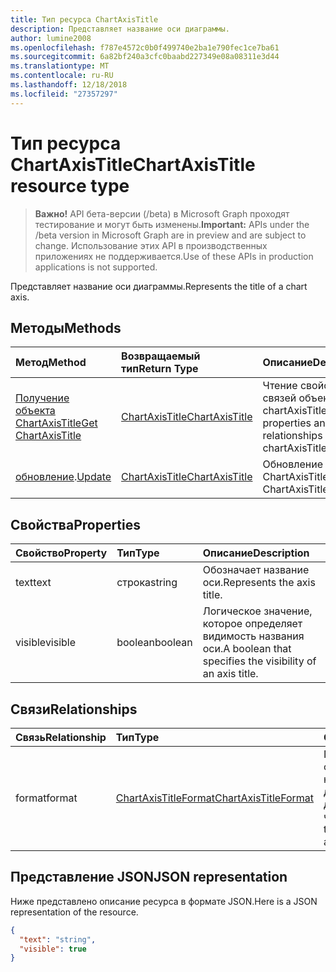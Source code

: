 ```yaml
---
title: Тип ресурса ChartAxisTitle
description: Представляет название оси диаграммы.
author: lumine2008
ms.openlocfilehash: f787e4572c0b0f499740e2ba1e790fec1ce7ba61
ms.sourcegitcommit: 6a82bf240a3cfc0baabd227349e08a08311e3d44
ms.translationtype: MT
ms.contentlocale: ru-RU
ms.lasthandoff: 12/18/2018
ms.locfileid: "27357297"
---
```

# <a name="chartaxistitle-resource-type"></a><span data-ttu-id="4cc8f-103">Тип ресурса ChartAxisTitle</span><span class="sxs-lookup"><span data-stu-id="4cc8f-103">ChartAxisTitle resource type</span></span>

> <span data-ttu-id="4cc8f-104">**Важно!** API бета-версии (/beta) в Microsoft Graph проходят тестирование и могут быть изменены.</span><span class="sxs-lookup"><span data-stu-id="4cc8f-104">**Important:** APIs under the /beta version in Microsoft Graph are in preview and are subject to change.</span></span> <span data-ttu-id="4cc8f-105">Использование этих API в производственных приложениях не поддерживается.</span><span class="sxs-lookup"><span data-stu-id="4cc8f-105">Use of these APIs in production applications is not supported.</span></span>

<span data-ttu-id="4cc8f-106">Представляет название оси диаграммы.</span><span class="sxs-lookup"><span data-stu-id="4cc8f-106">Represents the title of a chart axis.</span></span>


## <a name="methods"></a><span data-ttu-id="4cc8f-107">Методы</span><span class="sxs-lookup"><span data-stu-id="4cc8f-107">Methods</span></span>

| <span data-ttu-id="4cc8f-108">Метод</span><span class="sxs-lookup"><span data-stu-id="4cc8f-108">Method</span></span>           | <span data-ttu-id="4cc8f-109">Возвращаемый тип</span><span class="sxs-lookup"><span data-stu-id="4cc8f-109">Return Type</span></span>    |<span data-ttu-id="4cc8f-110">Описание</span><span class="sxs-lookup"><span data-stu-id="4cc8f-110">Description</span></span>|
|:---------------|:--------|:----------|
|[<span data-ttu-id="4cc8f-111">Получение объекта ChartAxisTitle</span><span class="sxs-lookup"><span data-stu-id="4cc8f-111">Get ChartAxisTitle</span></span>](../api/chartaxistitle-get.md) | [<span data-ttu-id="4cc8f-112">ChartAxisTitle</span><span class="sxs-lookup"><span data-stu-id="4cc8f-112">ChartAxisTitle</span></span>](chartaxistitle.md) |<span data-ttu-id="4cc8f-113">Чтение свойств и связей объекта chartAxisTitle.</span><span class="sxs-lookup"><span data-stu-id="4cc8f-113">Read properties and relationships of chartAxisTitle object.</span></span>|
|<span data-ttu-id="4cc8f-114">[обновление](../api/chartaxistitle-update.md).</span><span class="sxs-lookup"><span data-stu-id="4cc8f-114">[Update](../api/chartaxistitle-update.md)</span></span> | [<span data-ttu-id="4cc8f-115">ChartAxisTitle</span><span class="sxs-lookup"><span data-stu-id="4cc8f-115">ChartAxisTitle</span></span>](chartaxistitle.md)    |<span data-ttu-id="4cc8f-116">Обновление объекта ChartAxisTitle.</span><span class="sxs-lookup"><span data-stu-id="4cc8f-116">Update ChartAxisTitle object.</span></span> |

## <a name="properties"></a><span data-ttu-id="4cc8f-117">Свойства</span><span class="sxs-lookup"><span data-stu-id="4cc8f-117">Properties</span></span>
| <span data-ttu-id="4cc8f-118">Свойство</span><span class="sxs-lookup"><span data-stu-id="4cc8f-118">Property</span></span>     | <span data-ttu-id="4cc8f-119">Тип</span><span class="sxs-lookup"><span data-stu-id="4cc8f-119">Type</span></span>   |<span data-ttu-id="4cc8f-120">Описание</span><span class="sxs-lookup"><span data-stu-id="4cc8f-120">Description</span></span>|
|:---------------|:--------|:----------|
|<span data-ttu-id="4cc8f-121">text</span><span class="sxs-lookup"><span data-stu-id="4cc8f-121">text</span></span>|<span data-ttu-id="4cc8f-122">строка</span><span class="sxs-lookup"><span data-stu-id="4cc8f-122">string</span></span>|<span data-ttu-id="4cc8f-123">Обозначает название оси.</span><span class="sxs-lookup"><span data-stu-id="4cc8f-123">Represents the axis title.</span></span>|
|<span data-ttu-id="4cc8f-124">visible</span><span class="sxs-lookup"><span data-stu-id="4cc8f-124">visible</span></span>|<span data-ttu-id="4cc8f-125">boolean</span><span class="sxs-lookup"><span data-stu-id="4cc8f-125">boolean</span></span>|<span data-ttu-id="4cc8f-126">Логическое значение, которое определяет видимость названия оси.</span><span class="sxs-lookup"><span data-stu-id="4cc8f-126">A boolean that specifies the visibility of an axis title.</span></span>|

## <a name="relationships"></a><span data-ttu-id="4cc8f-127">Связи</span><span class="sxs-lookup"><span data-stu-id="4cc8f-127">Relationships</span></span>
| <span data-ttu-id="4cc8f-128">Связь</span><span class="sxs-lookup"><span data-stu-id="4cc8f-128">Relationship</span></span> | <span data-ttu-id="4cc8f-129">Тип</span><span class="sxs-lookup"><span data-stu-id="4cc8f-129">Type</span></span>   |<span data-ttu-id="4cc8f-130">Описание</span><span class="sxs-lookup"><span data-stu-id="4cc8f-130">Description</span></span>|
|:---------------|:--------|:----------|
|<span data-ttu-id="4cc8f-131">format</span><span class="sxs-lookup"><span data-stu-id="4cc8f-131">format</span></span>|[<span data-ttu-id="4cc8f-132">ChartAxisTitleFormat</span><span class="sxs-lookup"><span data-stu-id="4cc8f-132">ChartAxisTitleFormat</span></span>](chartaxistitleformat.md)|<span data-ttu-id="4cc8f-p102">Представляет форматирование для названия оси диаграммы. Только для чтения.</span><span class="sxs-lookup"><span data-stu-id="4cc8f-p102">Represents the formatting of chart axis title. Read-only.</span></span>|

## <a name="json-representation"></a><span data-ttu-id="4cc8f-135">Представление JSON</span><span class="sxs-lookup"><span data-stu-id="4cc8f-135">JSON representation</span></span>

<span data-ttu-id="4cc8f-136">Ниже представлено описание ресурса в формате JSON.</span><span class="sxs-lookup"><span data-stu-id="4cc8f-136">Here is a JSON representation of the resource.</span></span>

<!-- {
  "blockType": "resource",
  "optionalProperties": [

  ],
  "@odata.type": "microsoft.graph.chartAxisTitle"
}-->

```json
{
  "text": "string",
  "visible": true
}

```

<!-- uuid: 8fcb5dbc-d5aa-4681-8e31-b001d5168d79
2015-10-25 14:57:30 UTC -->
<!-- {
  "type": "#page.annotation",
  "description": "ChartAxisTitle resource",
  "keywords": "",
  "section": "documentation",
  "tocPath": ""
}-->